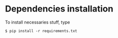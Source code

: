 # Dependencies installation
To install necessaries stuff, type
```commandline
$ pip install -r requirements.txt
```
